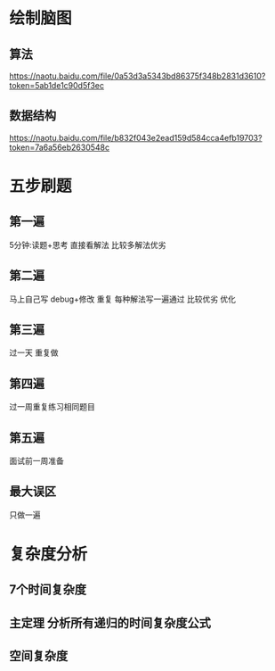 
# 绘制脑图
## 算法
https://naotu.baidu.com/file/0a53d3a5343bd86375f348b2831d3610?token=5ab1de1c90d5f3ec

## 数据结构
https://naotu.baidu.com/file/b832f043e2ead159d584cca4efb19703?token=7a6a56eb2630548c
# 五步刷题

## 第一遍
5分钟:读题+思考
直接看解法 比较多解法优劣
## 第二遍
马上自己写 debug+修改 重复 每种解法写一遍通过 比较优劣 优化
## 第三遍
过一天 重复做

## 第四遍
过一周重复练习相同题目

## 第五遍
面试前一周准备

## 最大误区
只做一遍

# 复杂度分析
## 7个时间复杂度

## 主定理 分析所有递归的时间复杂度公式

## 空间复杂度




